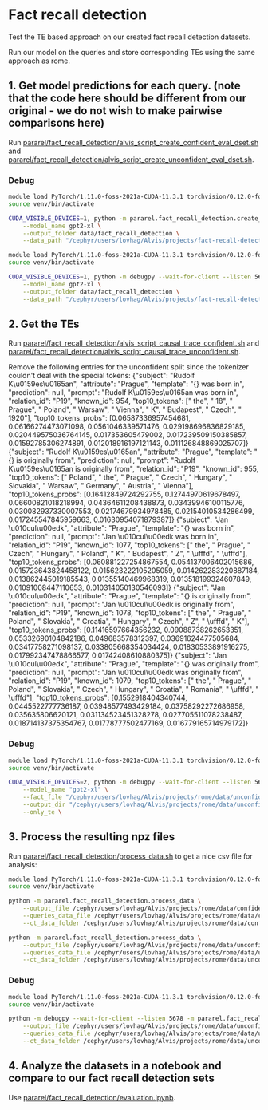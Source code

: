 # Fact recall detection

Test the TE based approach on our created fact recall detection datasets.

Run our model on the queries and store corresponding TEs using the same approach as rome. 

## 1. Get model predictions for each query. (note that the code here should be different from our original - we do not wish to make pairwise comparisons here)

Run [pararel/fact_recall_detection/alvis_script_create_confident_eval_dset.sh](pararel/fact_recall_detection/alvis_script_create_confident_eval_dset.sh) and [pararel/fact_recall_detection/alvis_script_create_unconfident_eval_dset.sh](pararel/fact_recall_detection/alvis_script_create_unconfident_eval_dset.sh).

### Debug

```bash
module load PyTorch/1.11.0-foss-2021a-CUDA-11.3.1 torchvision/0.12.0-foss-2021a-PyTorch-1.11.0-CUDA-11.3.1
source venv/bin/activate

CUDA_VISIBLE_DEVICES=1, python -m pararel.fact_recall_detection.create_eval_dset \
    --model_name gpt2-xl \
    --output_folder data/fact_recall_detection \
    --data_path "/cephyr/users/lovhag/Alvis/projects/fact-recall-detection/data/data_creation/final_splits/confident_fact_recall_preds.jsonl" \
```

```bash
module load PyTorch/1.11.0-foss-2021a-CUDA-11.3.1 torchvision/0.12.0-foss-2021a-PyTorch-1.11.0-CUDA-11.3.1
source venv/bin/activate

CUDA_VISIBLE_DEVICES=1, python -m debugpy --wait-for-client --listen 5678 -m pararel.fact_recall_detection.create_eval_dset \
    --model_name gpt2-xl \
    --output_folder data/fact_recall_detection \
    --data_path "/cephyr/users/lovhag/Alvis/projects/fact-recall-detection/data/data_creation/final_splits/confident_fact_recall_preds.jsonl" \
```

## 2. Get the TEs

Run [pararel/fact_recall_detection/alvis_script_causal_trace_confident.sh](pararel/fact_recall_detection/alvis_script_causal_trace_confident.sh) and [pararel/fact_recall_detection/alvis_script_causal_trace_unconfident.sh](pararel/fact_recall_detection/alvis_script_causal_trace_unconfident.sh).


Remove the following entries for the unconfident split since the tokenizer couldn't deal with  the special tokens:
{"subject": "Rudolf K\u0159es\u0165an", "attribute": "Prague", "template": "{} was born in", "prediction": null, "prompt": "Rudolf K\u0159es\u0165an was born in", "relation_id": "P19", "known_id": 954, "top10_tokens": [" the", " 18", " Prague", " Poland", " Warsaw", " Vienna", " K", " Budapest", " Czech", " 1920"], "top10_tokens_probs": [0.06587336957454681, 0.06166274473071098, 0.0561046339571476, 0.029198696836829185, 0.020449575036764145, 0.017353605479002, 0.017239509150385857, 0.01592785306274891, 0.012018916197121143, 0.011126848869025707]}
{"subject": "Rudolf K\u0159es\u0165an", "attribute": "Prague", "template": "{} is originally from", "prediction": null, "prompt": "Rudolf K\u0159es\u0165an is originally from", "relation_id": "P19", "known_id": 955, "top10_tokens": [" Poland", " the", " Prague", " Czech", " Hungary", " Slovakia", " Warsaw", " Germany", " Austria", " Vienna"], "top10_tokens_probs": [0.16412849724292755, 0.12744970619678497, 0.06600821018218994, 0.04364611208438873, 0.03439946100115776, 0.030082937330007553, 0.02174679934978485, 0.02154010534286499, 0.017245547845959663, 0.01630954071879387]}
{"subject": "Jan \u010cul\u00edk", "attribute": "Prague", "template": "{} was born in", "prediction": null, "prompt": "Jan \u010cul\u00edk was born in", "relation_id": "P19", "known_id": 1077, "top10_tokens": [" the", " Prague", " Czech", " Hungary", " Poland", " K", " Budapest", " Z", " \ufffd", " \ufffd"], "top10_tokens_probs": [0.060881227254867554, 0.054137006402015686, 0.015723643824458122, 0.015623222105205059, 0.014262283220887184, 0.013862445019185543, 0.01355140469968319, 0.013518199324607849, 0.01091008447110653, 0.010314050130546093]}
{"subject": "Jan \u010cul\u00edk", "attribute": "Prague", "template": "{} is originally from", "prediction": null, "prompt": "Jan \u010cul\u00edk is originally from", "relation_id": "P19", "known_id": 1078, "top10_tokens": [" the", " Prague", " Poland", " Slovakia", " Croatia", " Hungary", " Czech", " Z", " \ufffd", " K"], "top10_tokens_probs": [0.11416597664356232, 0.09088738262653351, 0.05332690104842186, 0.049683578312397, 0.03691624477505684, 0.03417758271098137, 0.033805668354034424, 0.01830533891916275, 0.017992347478866577, 0.01742408610880375]}
{"subject": "Jan \u010cul\u00edk", "attribute": "Prague", "template": "{} was originally from", "prediction": null, "prompt": "Jan \u010cul\u00edk was originally from", "relation_id": "P19", "known_id": 1079, "top10_tokens": [" the", " Prague", " Poland", " Slovakia", " Czech", " Hungary", " Croatia", " Romania", " \ufffd", " \ufffd"], "top10_tokens_probs": [0.1552918404340744, 0.0445522777736187, 0.03948577493429184, 0.03758292272686958, 0.035635806620121, 0.031134523451328278, 0.027705511078238487, 0.018714137375354767, 0.01778777502477169, 0.016779165714979172]}

### Debug

```bash
module load PyTorch/1.11.0-foss-2021a-CUDA-11.3.1 torchvision/0.12.0-foss-2021a-PyTorch-1.11.0-CUDA-11.3.1
source venv/bin/activate

CUDA_VISIBLE_DEVICES=2, python -m debugpy --wait-for-client --listen 5678 -m pararel.fact_recall_detection.causal_trace \
    --model_name "gpt2-xl" \
    --fact_file "/cephyr/users/lovhag/Alvis/projects/rome/data/unconfident_fact_recall_detection/gpt2_xl_preds_debug.jsonl" \
    --output_dir "/cephyr/users/lovhag/Alvis/projects/rome/data/unconfident_fact_recall_detection/gpt2_xl_causal_trace_debug" \
    --only_te \
```

## 3. Process the resulting npz files

Run [pararel/fact_recall_detection/process_data.sh](pararel/fact_recall_detection/process_data.sh) to get a nice csv file for analysis:

```bash
module load PyTorch/1.11.0-foss-2021a-CUDA-11.3.1 torchvision/0.12.0-foss-2021a-PyTorch-1.11.0-CUDA-11.3.1
source venv/bin/activate

python -m pararel.fact_recall_detection.process_data \
    --output_file /cephyr/users/lovhag/Alvis/projects/rome/data/confident_fact_recall_detection/gpt2_xl_final.csv \
    --queries_data_file /cephyr/users/lovhag/Alvis/projects/rome/data/confident_fact_recall_detection/gpt2_xl_preds.jsonl \
    --ct_data_folder /cephyr/users/lovhag/Alvis/projects/rome/data/confident_fact_recall_detection/gpt2_xl_causal_trace \

python -m pararel.fact_recall_detection.process_data \
    --output_file /cephyr/users/lovhag/Alvis/projects/rome/data/unconfident_fact_recall_detection/gpt2_xl_final.csv \
    --queries_data_file /cephyr/users/lovhag/Alvis/projects/rome/data/unconfident_fact_recall_detection/gpt2_xl_preds.jsonl \
    --ct_data_folder /cephyr/users/lovhag/Alvis/projects/rome/data/unconfident_fact_recall_detection/gpt2_xl_causal_trace_2339146 \
```

### Debug

```bash
module load PyTorch/1.11.0-foss-2021a-CUDA-11.3.1 torchvision/0.12.0-foss-2021a-PyTorch-1.11.0-CUDA-11.3.1
source venv/bin/activate

python -m debugpy --wait-for-client --listen 5678 -m pararel.fact_recall_detection.process_data \
    --output_file /cephyr/users/lovhag/Alvis/projects/rome/data/unconfident_fact_recall_detection/gpt2_xl_final.csv \
    --queries_data_file /cephyr/users/lovhag/Alvis/projects/rome/data/unconfident_fact_recall_detection/gpt2_xl_preds.jsonl \
    --ct_data_folder /cephyr/users/lovhag/Alvis/projects/rome/data/unconfident_fact_recall_detection/gpt2_xl_causal_trace_2339146 \
```

## 4. Analyze the datasets in a notebook and compare to our fact recall detection sets

Use [pararel/fact_recall_detection/evaluation.ipynb](pararel/fact_recall_detection/evaluation.ipynb).